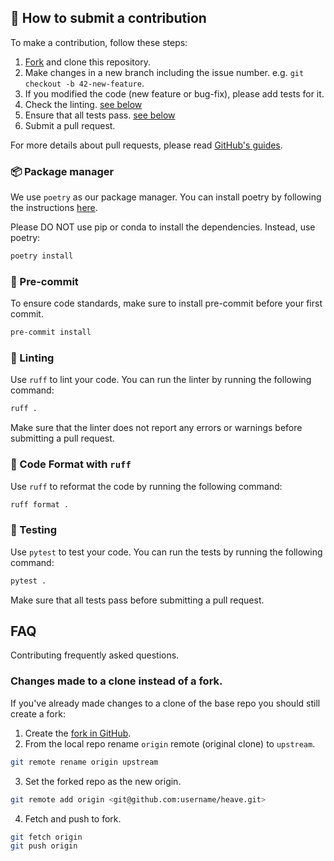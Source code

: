 ## 🤝 How to submit a contribution

To make a contribution, follow these steps:

1. [Fork](https://docs.github.com/en/pull-requests/collaborating-with-pull-requests/working-with-forks/fork-a-repo#forking-a-repository) and clone this repository.
2. Make changes in a new branch including the issue number. e.g. `git checkout -b 42-new-feature`.
3. If you modified the code (new feature or bug-fix), please add tests for it.
4. Check the linting. [see below](https://github.com/jonbiemond/heave/blob/main/CONTRIBUTING.md#-linting)
6. Ensure that all tests pass. [see below](https://github.com/jonbiemond/heave/blob/main/CONTRIBUTING.md#-testing)
7. Submit a pull request.

For more details about pull requests, please read [GitHub's guides](https://docs.github.com/en/pull-requests/collaborating-with-pull-requests/proposing-changes-to-your-work-with-pull-requests/creating-a-pull-request).


### 📦 Package manager

We use `poetry` as our package manager. You can install poetry by following the instructions [here](https://python-poetry.org/docs/#installation).

Please DO NOT use pip or conda to install the dependencies. Instead, use poetry:

```bash
poetry install
```

### 📌 Pre-commit

To ensure code standards, make sure to install pre-commit before your first commit.

```bash
pre-commit install
```

### 🧹 Linting

Use `ruff` to lint your code. You can run the linter by running the following command:

```bash
ruff .
```

Make sure that the linter does not report any errors or warnings before submitting a pull request.

### 📎 Code Format with `ruff`

Use `ruff` to reformat the code by running the following command:

```bash
ruff format . 
```

### 🧪 Testing

Use `pytest` to test your code. You can run the tests by running the following command:

```bash
pytest .
```

Make sure that all tests pass before submitting a pull request.


## FAQ

Contributing frequently asked questions.


### Changes made to a clone instead of a fork.

If you've already made changes to a clone of the base repo you should still create a fork:

1. Create the [fork in GitHub](https://docs.github.com/en/get-started/quickstart/fork-a-repo).
2. From the local repo rename `origin` remote (original clone) to `upstream`.
```bash
git remote rename origin upstream
```
3. Set the forked repo as the new origin.
```bash
git remote add origin <git@github.com:username/heave.git>
```
4. Fetch and push to fork.
```bash
git fetch origin
git push origin
```
